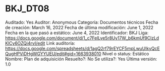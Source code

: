 # BKJ_DT08

Auditado: Yes
Auditor: Anonymous
Categoría: Documentos técnicos
Fecha de creación: March 16, 2022
Fecha de última modificación: June 1, 2022
Fecha en la que pasó a estático: June 4, 2022
Identificador: BKJ
Liga: https://docs.google.com/document/d/1_c7FelLye5r8Uy17W_b6kmUf9ClzLdKlCy6OZQi4rvI/edit
Link auditoría: https://docs.google.com/spreadsheets/d/1agQ2rf79rEYCF5mpLwuUIkyQcEQugHPViDHgWGYYUEU/edit#gid=1663938010
Nivel o status: Estático
Nombre: Plan de adquisición
Resuelto?: No
Se utiliza?: Yes
Última versión: 1.0